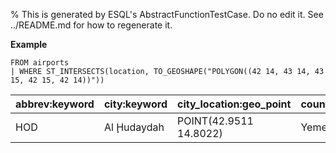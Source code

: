 % This is generated by ESQL's AbstractFunctionTestCase. Do no edit it. See ../README.md for how to regenerate it.

**Example**

```esql
FROM airports
| WHERE ST_INTERSECTS(location, TO_GEOSHAPE("POLYGON((42 14, 43 14, 43 15, 42 15, 42 14))"))
```

| abbrev:keyword | city:keyword | city_location:geo_point | country:keyword | location:geo_point | name:text | scalerank:i | type:k |
| --- | --- | --- | --- | --- | --- | --- | --- |
| HOD | Al Ḩudaydah | POINT(42.9511 14.8022) | Yemen | POINT(42.97109630194 14.7552534413725) | Hodeidah Int’l | 9 | mid |


